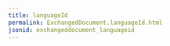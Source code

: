 ```yaml
---
title: languageId
permalink: ExchangedDocument.languageId.html
jsonid: exchangeddocument_languageid
---
```


